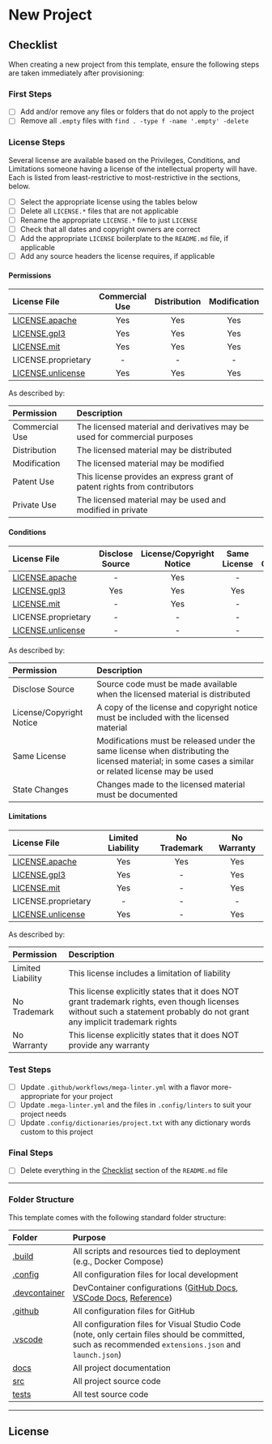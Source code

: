 # New Project

## Checklist

When creating a new project from this template, ensure the following steps are taken immediately after provisioning:

### First Steps

- [ ] Add and/or remove any files or folders that do not apply to the project
- [ ] Remove all `.empty` files with `find . -type f -name '.empty' -delete`

### License Steps

Several license are available based on the Privileges, Conditions, and Limitations someone having a license of the
intellectual property will have. Each is listed from least-restrictive to most-restrictive in the sections, below.

- [ ] Select the appropriate license using the tables below
- [ ] Delete all `LICENSE.*` files that are not applicable
- [ ] Rename the appropriate `LICENSE.*` file to just `LICENSE`
- [ ] Check that all dates and copyright owners are correct
- [ ] Add the appropriate `LICENSE` boilerplate to the `README.md` file, if applicable
- [ ] Add any source headers the license requires, if applicable

<!-- editorconfig-checker-disable -->

#### Permissions

| License File                   | Commercial Use | Distribution | Modification | Patent Use | Private Use |
|:-------------------------------|:--------------:|:------------:|:------------:|:----------:|:-----------:|
| [LICENSE.apache][apache]       |      Yes       |     Yes      |     Yes      |    Yes     |     Yes     |
| [LICENSE.gpl3][gpl3]           |      Yes       |     Yes      |     Yes      |    Yes     |     Yes     |
| [LICENSE.mit][mit]             |      Yes       |     Yes      |     Yes      |     -      |     Yes     |
| LICENSE.proprietary            |       -        |      -       |      -       |     -      |      -      |
| [LICENSE.unlicense][unlicense] |      Yes       |     Yes      |     Yes      |     -      |     Yes     |

As described by:

| Permission     | Description                                                               |
|:---------------|:--------------------------------------------------------------------------|
| Commercial Use | The licensed material and derivatives may be used for commercial purposes |
| Distribution   | The licensed material may be distributed                                  |
| Modification   | The licensed material may be modified                                     |
| Patent Use     | This license provides an express grant of patent rights from contributors |
| Private Use    | The licensed material may be used and modified in private                 |

#### Conditions

| License File                   | Disclose Source | License/Copyright Notice | Same License | State Changes |
|:-------------------------------|:---------------:|:------------------------:|:------------:|:-------------:|
| [LICENSE.apache][apache]       |        -        |           Yes            |      -       |      Yes      |
| [LICENSE.gpl3][gpl3]           |       Yes       |           Yes            |     Yes      |      Yes      |
| [LICENSE.mit][mit]             |        -        |           Yes            |      -       |       -       |
| LICENSE.proprietary            |        -        |            -             |      -       |       -       |
| [LICENSE.unlicense][unlicense] |        -        |            -             |      -       |       -       |

As described by:

| Permission               | Description                                                                                                                                           |
|:-------------------------|:------------------------------------------------------------------------------------------------------------------------------------------------------|
| Disclose Source          | Source code must be made available when the licensed material is distributed                                                                          |
| License/Copyright Notice | A copy of the license and copyright notice must be included with the licensed material                                                                |
| Same License             | Modifications must be released under the same license when distributing the licensed material; in some cases a similar or related license may be used |
| State Changes            | Changes made to the licensed material must be documented                                                                                              |

#### Limitations

| License File                   | Limited Liability | No Trademark | No Warranty |
|:-------------------------------|:-----------------:|:------------:|:-----------:|
| [LICENSE.apache][apache]       |        Yes        |     Yes      |     Yes     |
| [LICENSE.gpl3][gpl3]           |        Yes        |      -       |     Yes     |
| [LICENSE.mit][mit]             |        Yes        |      -       |     Yes     |
| LICENSE.proprietary            |         -         |      -       |      -      |
| [LICENSE.unlicense][unlicense] |        Yes        |      -       |     Yes     |

As described by:

| Permission        | Description                                                                                                                                                               |
|:------------------|:--------------------------------------------------------------------------------------------------------------------------------------------------------------------------|
| Limited Liability | This license includes a limitation of liability                                                                                                                           |
| No Trademark      | This license explicitly states that it does NOT grant trademark rights, even though licenses without such a statement probably do not grant any implicit trademark rights |
| No Warranty       | This license explicitly states that it does NOT provide any warranty                                                                                                      |

<!-- editorconfig-checker-enable -->

### Test Steps

- [ ] Update `.github/workflows/mega-linter.yml` with a flavor more-appropriate for your project
- [ ] Update `.mega-linter.yml` and the files in `.config/linters` to suit your project needs
- [ ] Update `.config/dictionaries/project.txt` with any dictionary words custom to this project

### Final Steps

- [ ] Delete everything in the [Checklist](#checklist) section of the `README.md` file

---

### Folder Structure

This template comes with the following standard folder structure:

<!-- editorconfig-checker-disable -->

| Folder                         | Purpose                                                                                                                                                |
|:-------------------------------|:-------------------------------------------------------------------------------------------------------------------------------------------------------|
| [.build](.build)               | All scripts and resources tied to deployment (e.g., Docker Compose)                                                                                    |
| [.config](.config)             | All configuration files for local development                                                                                                          |
| [.devcontainer](.devcontainer) | DevContainer configurations ([GitHub Docs][dc-gh], [VSCode Docs][dc-vsc], [Reference][dc-ref])                                                         |
| [.github](.github)             | All configuration files for GitHub                                                                                                                     |
| [.vscode](.vscode)             | All configuration files for Visual Studio Code (note, only certain files should be committed, such as recommended `extensions.json` and `launch.json`) |
| [docs](docs)                   | All project documentation                                                                                                                              |
| [src](src)                     | All project source code                                                                                                                                |
| [tests](tests)                 | All test source code                                                                                                                                   |

<!-- editorconfig-checker-enable -->

<!-- Hyperlink Repository -->
<!-- editorconfig-checker-disable -->

[apache]: https://choosealicense.com/licenses/apache-2.0/
[gpl3]: https://choosealicense.com/licenses/gpl-3.0/
[mit]: https://choosealicense.com/licenses/mit/
[unlicense]: https://choosealicense.com/licenses/unlicense/
[dc-gh]: https://docs.github.com/en/codespaces/setting-up-your-project-for-codespaces/adding-a-dev-container-configuration/introduction-to-dev-containers
[dc-ref]: https://github.com/oxsecurity/megalinter/tree/main/.devcontainer
[dc-vsc]: https://code.visualstudio.com/docs/devcontainers/containers

<!-- editorconfig-checker-enable -->

---

<!-- !!! For new projects, delete this line and above when done following the Checklist above !!! -->

## License

<!-- Add selected license short text in this area -->
